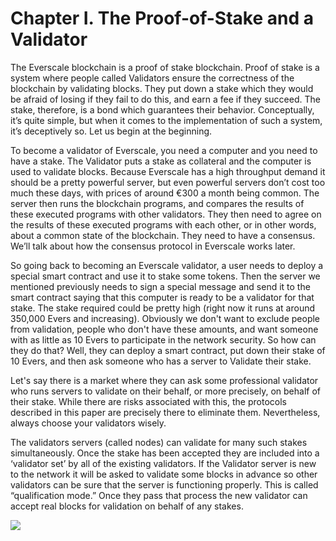 # Chapter I. The Proof-of-Stake and a Validator

The Everscale blockchain is a proof of stake blockchain. Proof of stake is a system where people called Validators ensure the correctness of the blockchain by validating blocks. They put down a stake which they would be afraid of losing if they fail to do this, and earn a fee if they succeed. The stake, therefore, is a bond which guarantees their behavior. Conceptually, it’s quite simple, but when it comes to the implementation of such a system, it’s deceptively so. Let us begin at the beginning.

To become a validator of Everscale, you need a computer and you need to have a stake. The Validator puts a stake as collateral and the computer is used to validate blocks. Because Everscale has a high throughput demand it should be a pretty powerful server, but even powerful servers don’t cost too much these days, with prices of around €300 a month being common. The server then runs the blockchain programs, and compares the results of these executed programs with other validators. They then need to agree on the results of these executed programs with each other, or in other words, about a common state of the blockchain. They need to have a consensus. We’ll talk about how the consensus protocol in Everscale works later.

So going back to becoming an Everscale validator, a user needs to deploy a special smart contract and use it to stake some tokens. Then the server we mentioned previously needs to sign a special message and send it to the smart contract saying that this computer is ready to be a validator for that stake. The stake required could be pretty high (right now it runs at around 350,000 Evers and increasing). Obviously we don't want to exclude people from validation, people who don't have these amounts, and want someone with as little as 10 Evers to participate in the network security. So how can they do that? Well, they can deploy a smart contract, put down their stake of 10 Evers, and then ask someone who has a server to Validate their stake.

Let's say there is a market where they can ask some professional validator who runs servers to validate on their behalf, or more precisely, on behalf of their stake. While there are risks associated with this, the protocols described in this paper are precisely there to eliminate them. Nevertheless, always choose your validators wisely.

The validators servers (called nodes) can validate for many such stakes simultaneously. Once the stake has been accepted they are included into a ‘validator set’ by all of the existing validators. If the Validator server is new to the network it will be asked to validate some blocks in advance so other validators can be sure that the server is functioning properly. This is called “qualification mode.” Once they pass that process the new validator can accept real blocks for validation on behalf of any stakes.

![](https://lh4.googleusercontent.com/mpuItFLWNr9x2E7may7zrMiu0nYzyKTNYyfZfDcWSxy6jT5LYIjIUnhm8ypSB3uTa9bdaoqfEvCCapLrmU76YXPhEUOooGQqhRXMff6EFqaL7srVEUsCZJy5YQUWGAgaX-lMFgVQ)
